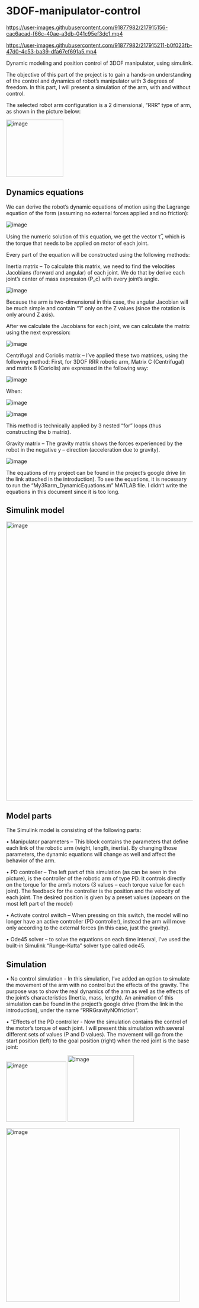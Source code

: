 # 3DOF-manipulator-control




https://user-images.githubusercontent.com/91877982/217915156-cac6acad-f66c-40ae-a3db-041c95ef3dc1.mp4





https://user-images.githubusercontent.com/91877982/217915211-b0f023fb-47d0-4c53-ba39-dfa67ef691a5.mp4





Dynamic modeling and position control of 3DOF manipulator, using simulink.

The objective of this part of the project is to gain a hands-on understanding of the control and dynamics of robot’s manipulator with 3 degrees of freedom. In this part, I will present a simulation of the arm, with and without control.

The selected robot arm configuration is a 2 dimensional, “RRR” type of arm, as shown in the picture below:

<img width="154" alt="image" src="https://user-images.githubusercontent.com/91877982/217912857-4558fbd1-32ad-499b-a20d-01e1609f8152.png">

## Dynamics equations

We can derive the robot’s dynamic equations of motion using the Lagrange equation of the form (assuming no external forces applied and no friction):

![image](https://user-images.githubusercontent.com/91877982/217913413-742c67cc-e7ba-4a27-b415-df655ce5615f.png)

Using the numeric solution of this equation, we get the vector τ ̅, which is the torque that needs to be applied on motor of each joint.

Every part of the equation will be constructed using the following methods:

Inertia matrix – To calculate this matrix, we need to find the velocities Jacobians (forward and angular) of each joint. We do that by derive each joint’s center of mass expression (P_c) with every joint’s angle.

![image](https://user-images.githubusercontent.com/91877982/217913557-72c4dd66-e67a-431a-b613-b3ad714dbc60.png)

Because the arm is two-dimensional in this case, the angular Jacobian will be much simple and contain “1” only on the Z values (since the rotation is only around Z axis).

After we calculate the Jacobians for each joint, we can calculate the matrix using the next expression:

![image](https://user-images.githubusercontent.com/91877982/217913621-bd577ed0-70da-498e-a3eb-22fe20ab0bde.png)


Centrifugal and Coriolis matrix – I’ve applied these two matrices, using the following method: First, for 3DOF RRR robotic arm, Matrix C (Centrifugal) and matrix B (Coriolis) are expressed in the following way:

![image](https://user-images.githubusercontent.com/91877982/217913689-191fd37a-95a4-4080-86d0-7eb29d5aff7f.png)


When:

![image](https://user-images.githubusercontent.com/91877982/217913731-a38fb977-17f3-44ff-a75a-820e6f3690c9.png)

![image](https://user-images.githubusercontent.com/91877982/217913773-ca4ec07b-5cc3-4513-a583-182e4808327e.png)


This method is technically applied by 3 nested “for” loops (thus constructing the b matrix).

Gravity matrix – The gravity matrix shows the forces experienced by the robot in the negative y – direction (acceleration due to gravity).

![image](https://user-images.githubusercontent.com/91877982/217913813-8614ac06-7ee8-4140-afdd-ef979d369efe.png)


The equations of my project can be found in the project’s google drive (in the link attached in the introduction). To see the equations, it is necessary to run the “My3Rarm_DynamicEquations.m” MATLAB file. I didn’t write the equations in this document since it is too long. 

## Simulink model

<img width="751" alt="image" src="https://user-images.githubusercontent.com/91877982/217913922-921d542f-e2f6-46f5-ba6f-229e0e60d229.png">


## Model parts

The Simulink model is consisting of the following parts:

•	Manipulator parameters – This block contains the parameters that define each link of the robotic arm (wight, length, inertia). By changing those parameters, the dynamic equations will change as well and affect the behavior of the arm.

•	PD controller – The left part of this simulation (as can be seen in the picture), is the controller of the robotic arm of type PD. It controls directly on the torque for the arm’s motors (3 values – each torque value for each joint). The feedback for the controller is the position and the velocity of each joint. The desired position is given by a preset values (appears on the most left part of the model)

•	Activate control switch – When pressing on this switch, the model will no longer have an active controller (PD controller), instead the arm will move only according to the external forces (in this case, just the gravity).  

•	Ode45 solver – to solve the equations on each time interval, I’ve used the built-in Simulink “Runge-Kutta” solver type called ode45.


## Simulation

•	No control simulation - In this simulation, I’ve added an option to simulate the movement of the arm with no control but the effects of the gravity. The purpose was to show the real dynamics of the arm as well as the effects of the joint’s characteristics (Inertia, mass, length). An animation of this simulation can be found in the project’s google drive (from the link in the introduction), under the name “RRRGravityNOfriction”.

•	“Effects of the PD controller - Now the simulation contains the control of the motor’s torque of each joint. I will present this simulation with several different sets of values (P and D values). The movement will go from the start position (left) to the goal position (right) when the red joint is the base joint: 

<img width="162" alt="image" src="https://user-images.githubusercontent.com/91877982/217914418-d8efc748-9764-4cec-a465-cdb67c16d56e.png"> <img width="179" alt="image" src="https://user-images.githubusercontent.com/91877982/217914433-bd08edb0-4d53-4551-9719-0b96bc5c13d6.png">


<img width="468" alt="image" src="https://user-images.githubusercontent.com/91877982/217914496-feb8c123-243f-426b-ad3b-ed4eba2c4fcd.png">






